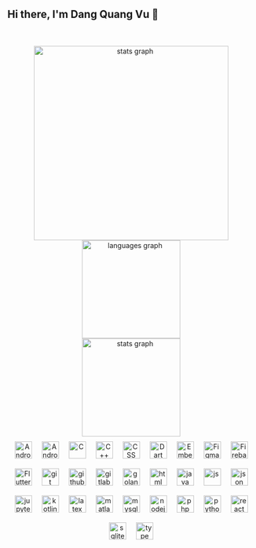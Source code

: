 ## Hi there, I'm Dang Quang Vu 👋

<br clear="both">


<br clear="both">
<div class="container">
  <div display="flex" align="center">
    <img src="https://github-readme-stats.vercel.app/api?username=dangvu2408&hide_title=false&hide_rank=false&show_icons=true&include_all_commits=true&count_private=true&disable_animations=false&theme=dracula&locale=en&hide_border=false" width="396" alt="stats graph" />
    <img src="https://github-readme-stats.vercel.app/api/top-langs/?username=dangvu2408&theme=dracula&hide_border=false&include_all_commits=true&count_private=true&layout=compact" height="200" alt="languages graph"  /><br/>
    <img src="https://github-readme-streak-stats.herokuapp.com/?user=dangvu2408&theme=radical&hide_border=false" height="200" alt="stats graph" /><br/>
    
  </div>
  <div align="center" style="display:flex;flex-wrap: wrap;justify-content:center;align-items:center;">
    <img  alt="Android" width="35px" style="padding:10;"  src="https://cdn.jsdelivr.net/gh/devicons/devicon/icons/android/android-original.svg"/>
    <img  alt="Android Studio" width="35px" style="padding:10;"  src="https://cdn.jsdelivr.net/gh/devicons/devicon/icons/androidstudio/androidstudio-original.svg"/>
    <img  alt="C" width="35px" style="padding:10;"  src="https://cdn.jsdelivr.net/gh/devicons/devicon/icons/c/c-original.svg"/>
    <img  alt="C++" width="35px" style="padding:10;"  src="https://cdn.jsdelivr.net/gh/devicons/devicon/icons/cplusplus/cplusplus-original.svg"/>
    <img  alt="CSS" width="35px" style="padding:10;"  src="https://cdn.jsdelivr.net/gh/devicons/devicon/icons/css3/css3-original.svg"/>
    <img  alt="Dart" width="35px" style="padding:10;"  src="https://cdn.jsdelivr.net/gh/devicons/devicon/icons/dart/dart-original.svg"/>
    <img  alt="Embe" width="35px" style="padding:10;"  src="https://cdn.jsdelivr.net/gh/devicons/devicon/icons/embeddedc/embeddedc-original.svg"/>
    <img  alt="Figma" width="35px" style="padding:10;"  src="https://cdn.jsdelivr.net/gh/devicons/devicon/icons/figma/figma-original.svg"/>
    <img  alt="Firebase" width="35px" style="padding:10;"  src="https://cdn.jsdelivr.net/gh/devicons/devicon/icons/firebase/firebase-original.svg"/>
    <img  alt="Flutter" width="35px" style="padding:10;"  src="https://cdn.jsdelivr.net/gh/devicons/devicon/icons/flutter/flutter-original.svg"/>
    <img  alt="git" width="35px" style="padding:10;"  src="https://cdn.jsdelivr.net/gh/devicons/devicon/icons/git/git-original.svg"/>
    <img  alt="github" width="35px" style="padding:10;"  src="https://cdn.jsdelivr.net/gh/devicons/devicon/icons/github/github-original.svg"/>
    <img  alt="gitlab" width="35px" style="padding:10;"  src="https://cdn.jsdelivr.net/gh/devicons/devicon/icons/gitlab/gitlab-original.svg"/>
    <img  alt="golang" width="35px" style="padding:10;"  src="https://cdn.jsdelivr.net/gh/devicons/devicon/icons/go/go-original.svg"/> <br>
    <img  alt="html" width="35px" style="padding:10;"  src="https://cdn.jsdelivr.net/gh/devicons/devicon/icons/html5/html5-original.svg"/>
    <img  alt="java" width="35px" style="padding:10;"  src="https://cdn.jsdelivr.net/gh/devicons/devicon/icons/java/java-original.svg"/>
    <img  alt="js" width="35px" style="padding:10;"  src="https://cdn.jsdelivr.net/gh/devicons/devicon/icons/javascript/javascript-original.svg"/>
    <img  alt="json" width="35px" style="padding:10;"  src="https://cdn.jsdelivr.net/gh/devicons/devicon/icons/json/json-original.svg"/>
    <img  alt="jupyter" width="35px" style="padding:10;"  src="https://cdn.jsdelivr.net/gh/devicons/devicon/icons/jupyter/jupyter-original.svg"/>
    <img  alt="kotlin" width="35px" style="padding:10;"  src="https://cdn.jsdelivr.net/gh/devicons/devicon/icons/kotlin/kotlin-original.svg"/>
    <img  alt="latex" width="35px" style="padding:10;"  src="https://cdn.jsdelivr.net/gh/devicons/devicon/icons/latex/latex-original.svg"/>
    <img  alt="matlab" width="35px" style="padding:10;"  src="https://cdn.jsdelivr.net/gh/devicons/devicon/icons/matlab/matlab-original.svg"/>
    <img  alt="mysql" width="35px" style="padding:10;"  src="https://cdn.jsdelivr.net/gh/devicons/devicon/icons/mysql/mysql-original.svg"/>
    <img  alt="nodejs" width="35px" style="padding:10;"  src="https://cdn.jsdelivr.net/gh/devicons/devicon/icons/nodejs/nodejs-original.svg"/>
    <img  alt="php" width="35px" style="padding:10;"  src="https://cdn.jsdelivr.net/gh/devicons/devicon/icons/php/php-original.svg"/>
    <img  alt="python" width="35px" style="padding:10;"  src="https://cdn.jsdelivr.net/gh/devicons/devicon/icons/python/python-original.svg"/>
    <img  alt="react" width="35px" style="padding:10;"  src="https://cdn.jsdelivr.net/gh/devicons/devicon/icons/react/react-original.svg"/>
    <img  alt="sqlite" width="35px" style="padding:10;"  src="https://cdn.jsdelivr.net/gh/devicons/devicon/icons/sqlite/sqlite-original.svg"/>
    <img  alt="type" width="35px" style="padding:10;"  src="https://cdn.jsdelivr.net/gh/devicons/devicon/icons/typescript/typescript-original.svg"/>
  </div>
</div>


